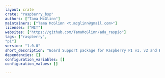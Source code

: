 ```yaml
---
layout: crate
crate: "raspberry_bsp"
authors: ["Tama McGlinn"]
maintainers: ["Tama McGlinn <t.mcglinn@gmail.com>"]
licenses: ["MIT"]
websites: ["https://github.com/TamaMcGlinn/ada_raspio"]
tags: ["raspberry",
"pi"]
version: "1.0.0"
short_description: "Board Support package for Raspberry PI v1, v2 and B+"
dependencies: []
configuration_variables: []
configuration_values: []

---
```



